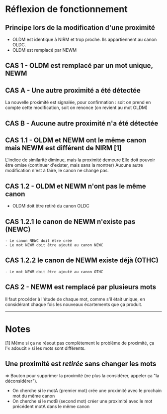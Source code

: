 # Réflexion de fonctionnement

## Principe lors de la modification d'une proximité

- OLDM est identique à NIRM et trop proche. Ils appartiennent au canon OLDC.
- OLDM est remplacé par NEWM

CAS 1 - OLDM est remplacé par un mot unique, NEWM
--------------------------------------------------

CAS A - Une autre proximité a été détectée
------------------------------------------

La nouvelle proximité est signalée, pour confirmation : soit on prend en
compte cette modification, soit on renonce (on revient au mot OLDM)

CAS B - Aucune autre proximité n'a été détectée
-----------------------------------------------


CAS 1.1 - OLDM et NEWM ont le même canon mais NEWM est différent de NIRM [1]
----------------------------------------------------------------------
  L'indice de similarité diminue, mais la proximité demeure
  Elle doit pouvoir être omise (continuer d'exister, mais sans la montrer)
  Aucune autre modification n'est à faire, le canon ne change pas.

CAS 1.2 - OLDM et NEWM n'ont pas le même canon
-----------------------------------------
  - OLDM doit être retiré du canon OLDC

  CAS 1.2.1 le canon de NEWM n'existe pas (NEWC)
  ----------------------------------------
    - Le canon NEWC doit être créé
    - Le mot NEWM doit être ajouté au canon NEWC

  CAS 1.2.2 le canon de NEWM existe déjà (OTHC)
  ---------------------------------------
    - Le mot NEWM doit être ajouté au canon OTHC

CAS 2 - NEWM est remplacé par plusieurs mots
---------------------------------------------

Il faut procéder à l'étude de chaque mot, comme s'il était unique,
en considérant chaque fois les nouveaux écartements que ça produit.


-----------------------------------------------------------------------
Notes
=====
[1] Même si ça ne résout pas complètement le problème de proximité, ça l'« adoucit » si les mots sont différents.

## Une proximité est *retirée* sans changer les mots

=> Bouton pour supprimer la proximité (ne plus la considérer, appeler ça "la déconsidérer").

- On cherche si le motA (premier mot) crée une proximité
  avec le prochain mot du même canon
- On cherche si le motB (second mot) créer une proximité
  avec le mot précédent motA dans le même canon
